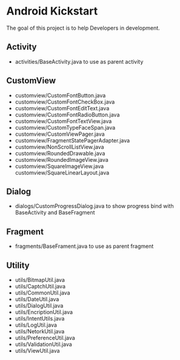 # Android Kickstart
The goal of this project is to help Developers in development.

## Activity
* activities/BaseActivity.java to use as parent activity 

## CustomView
* customview/CustomFontButton.java
* customview/CustomFontCheckBox.java
* customview/CustomFontEditText.java
* customview/CustomFontRadioButton.java
* customview/CustomFontTextView.java
* customview/CustomTypeFaceSpan.java
* customview/CustomViewPager.java
* customview/FragmentStatePagerAdapter.java
* customview/NonScrollListView.java
* customview/RoundedDrawable.java
* customview/RoundedImageView.java
* customview/SquareImageView.java
customview/SquareLinearLayout.java

## Dialog
* dialogs/CustomProgressDialog.java to show progress bind with BaseActivity and BaseFragment

## Fragment
* fragments/BaseFrament.java to use as parent fragment

## Utility
* utils/BitmapUtil.java
* utils/CaptchUtil.java
* utils/CommonUtil.java
* utils/DateUtil.java
* utils/DialogUtil.java
* utils/EncriptionUtil.java
* utils/IntentUtils.java 
* utils/LogUtil.java 
* utils/NetorkUtil.java
* utils/PreferenceUtil.java 
* utils/ValidationUtil.java
* utils/ViewUtil.java
